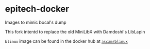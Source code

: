 # epitech-docker
Images to mimic bocal's dump

This fork intentd to replace the old MiniLibX with Damdoshi's LibLapin

`blinux` image can be found in the docker hub at [`ascam/blinux`](http://hub.docker.com/ascam/blinux)

